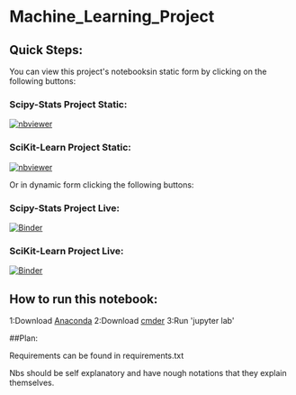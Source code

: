 # Machine_Learning_Project

## Quick Steps:
You can view this project's notebooksin static form by clicking on the following buttons:

### Scipy-Stats Project Static:
[![nbviewer](https://raw.githubusercontent.com/jupyter/design/master/logos/Badges/nbviewer_badge.svg)](https://nbviewer.org/github/Crash-Bandicode/Machine_Learning_Project/blob/main/%20scipy-stats.ipynb)

### SciKit-Learn Project Static:
[![nbviewer](https://raw.githubusercontent.com/jupyter/design/master/logos/Badges/nbviewer_badge.svg)](https://nbviewer.org/github/Crash-Bandicode/Machine_Learning_Project/blob/main/scikit-learn.ipynb)

Or in dynamic form clicking the following buttons:

### Scipy-Stats Project Live:
[![Binder](https://mybinder.org/badge_logo.svg)](https://mybinder.org/v2/gh/Crash-Bandicode/Machine_Learning_Project/HEAD?labpath=scipy-stats.ipynb)


### SciKit-Learn Project Live:
[![Binder](https://mybinder.org/badge_logo.svg)](https://mybinder.org/v2/gh/Crash-Bandicode/Machine_Learning_Project/HEAD?labpath=scikit-learn.ipynb)

## How to run this notebook:

1:Download [Anaconda]()
2:Download [cmder]()
3:Run 'jupyter lab'

##Plan:

Requirements can be found in requirements.txt

Nbs should be self explanatory and have nough notations that they explain themselves.

